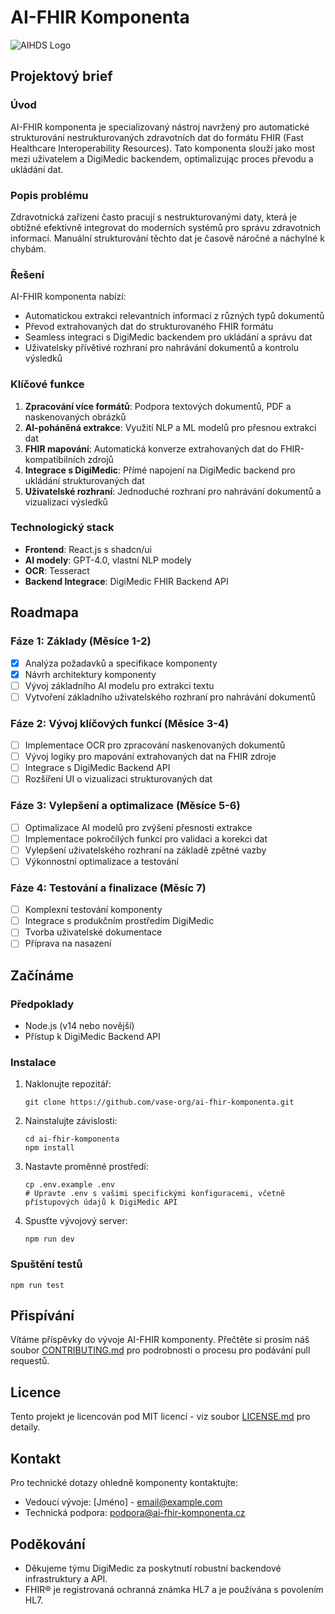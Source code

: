 # AI-FHIR Komponenta

![AIHDS Logo](https://i.ibb.co/3Y2P8t8/DALL-E-2024-07-14-14-18-27-A-clean-and-minimalistic-pixel-art-hero-image-for-the-AIHDS-platform-inte.webp)

## Projektový brief

### Úvod
AI-FHIR komponenta je specializovaný nástroj navržený pro automatické strukturování nestrukturovaných zdravotních dat do formátu FHIR (Fast Healthcare Interoperability Resources). Tato komponenta slouží jako most mezi uživatelem a DigiMedic backendem, optimalizując proces převodu a ukládání dat.

### Popis problému
Zdravotnická zařízení často pracují s nestrukturovanými daty, která je obtížné efektivně integrovat do moderních systémů pro správu zdravotních informací. Manuální strukturování těchto dat je časově náročné a náchylné k chybám.

### Řešení
AI-FHIR komponenta nabízí:
- Automatickou extrakci relevantních informací z různých typů dokumentů
- Převod extrahovaných dat do strukturovaného FHIR formátu
- Seamless integraci s DigiMedic backendem pro ukládání a správu dat
- Uživatelsky přívětivé rozhraní pro nahrávání dokumentů a kontrolu výsledků

### Klíčové funkce
1. **Zpracování více formátů**: Podpora textových dokumentů, PDF a naskenovaných obrázků
2. **AI-poháněná extrakce**: Využití NLP a ML modelů pro přesnou extrakci dat
3. **FHIR mapování**: Automatická konverze extrahovaných dat do FHIR-kompatibilních zdrojů
4. **Integrace s DigiMedic**: Přímé napojení na DigiMedic backend pro ukládání strukturovaných dat
5. **Uživatelské rozhraní**: Jednoduché rozhraní pro nahrávání dokumentů a vizualizaci výsledků

### Technologický stack
- **Frontend**: React.js s shadcn/ui
- **AI modely**: GPT-4.0, vlastní NLP modely
- **OCR**: Tesseract
- **Backend Integrace**: DigiMedic FHIR Backend API

## Roadmapa

### Fáze 1: Základy (Měsíce 1-2)
- [x] Analýza požadavků a specifikace komponenty
- [x] Návrh architektury komponenty
- [ ] Vývoj základního AI modelu pro extrakci textu
- [ ] Vytvoření základního uživatelského rozhraní pro nahrávání dokumentů

### Fáze 2: Vývoj klíčových funkcí (Měsíce 3-4)
- [ ] Implementace OCR pro zpracování naskenovaných dokumentů
- [ ] Vývoj logiky pro mapování extrahovaných dat na FHIR zdroje
- [ ] Integrace s DigiMedic Backend API
- [ ] Rozšíření UI o vizualizaci strukturovaných dat

### Fáze 3: Vylepšení a optimalizace (Měsíce 5-6)
- [ ] Optimalizace AI modelů pro zvýšení přesnosti extrakce
- [ ] Implementace pokročilých funkcí pro validaci a korekci dat
- [ ] Vylepšení uživatelského rozhraní na základě zpětné vazby
- [ ] Výkonnostní optimalizace a testování

### Fáze 4: Testování a finalizace (Měsíc 7)
- [ ] Komplexní testování komponenty
- [ ] Integrace s produkčním prostředím DigiMedic
- [ ] Tvorba uživatelské dokumentace
- [ ] Příprava na nasazení

## Začínáme

### Předpoklady
- Node.js (v14 nebo novější)
- Přístup k DigiMedic Backend API

### Instalace
1. Naklonujte repozitář:
   ```
   git clone https://github.com/vase-org/ai-fhir-komponenta.git
   ```
2. Nainstalujte závislosti:
   ```
   cd ai-fhir-komponenta
   npm install
   ```
3. Nastavte proměnné prostředí:
   ```
   cp .env.example .env
   # Upravte .env s vašimi specifickými konfiguracemi, včetně přístupových údajů k DigiMedic API
   ```
4. Spusťte vývojový server:
   ```
   npm run dev
   ```

### Spuštění testů
```
npm run test
```

## Přispívání
Vítáme příspěvky do vývoje AI-FHIR komponenty. Přečtěte si prosím náš soubor [CONTRIBUTING.md](CONTRIBUTING.md) pro podrobnosti o procesu pro podávání pull requestů.

## Licence
Tento projekt je licencován pod MIT licencí - viz soubor [LICENSE.md](LICENSE.md) pro detaily.

## Kontakt
Pro technické dotazy ohledně komponenty kontaktujte:
- Vedoucí vývoje: [Jméno] - email@example.com
- Technická podpora: podpora@ai-fhir-komponenta.cz

## Poděkování
- Děkujeme týmu DigiMedic za poskytnutí robustní backendové infrastruktury a API.
- FHIR® je registrovaná ochranná známka HL7 a je používána s povolením HL7.

